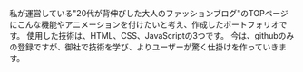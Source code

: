私が運営している"20代が背伸びした大人のファッションブログ"のTOPページにこんな機能やアニメーションを付けたいと考え、作成したポートフォリオです。
使用した技術は、HTML、CSS、JavaScriptの3つです。
今は、githubのみの登録ですが、御社で技術を学び、よりユーザーが驚く仕掛けを作っていきます。

